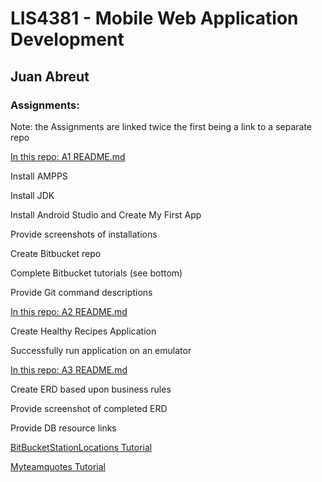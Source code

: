 # LIS4381 - Mobile Web Application Development

## Juan Abreut

### Assignments: 

Note: the Assignments are linked twice the first being a link to a separate repo

 
[In this repo: A1 README.md](a1)

Install AMPPS

Install JDK

Install Android Studio and Create My First App

Provide screenshots of installations

Create Bitbucket repo

Complete Bitbucket tutorials (see bottom)

Provide Git command descriptions

[In this repo: A2 README.md](a2)

Create Healthy Recipes Application

Successfully run application on an emulator
    
[In this repo: A3 README.md](a3)

Create ERD based upon business rules

Provide screenshot of completed ERD

Provide DB resource links

[BitBucketStationLocations Tutorial](https://bitbucket.org/Peaceall/bitbucketstationlocations)
 
[Myteamquotes Tutorial](https://bitbucket.org/Peaceall/myteamquotes)